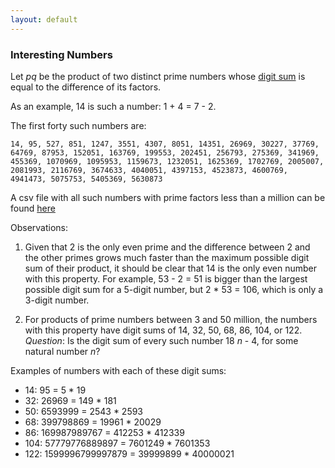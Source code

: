 ```yaml
---
layout: default
---
```


### Interesting Numbers 

Let _pq_ be the product of two distinct prime numbers whose [digit sum](https://en.wikipedia.org/wiki/Digit_sum) is equal to the difference of its factors. 

As an example, 14 is such a number: 1 + 4 = 7 - 2.

The first forty such numbers are:
```
14, 95, 527, 851, 1247, 3551, 4307, 8051, 14351, 26969, 30227, 37769, 64769, 87953, 152051, 163769, 199553, 202451, 256793, 275369, 341969, 455369, 1070969, 1095953, 1159673, 1232051, 1625369, 1702769, 2005007, 2081993, 2116769, 3674633, 4040051, 4397153, 4523873, 4600769, 4941473, 5075753, 5405369, 5630873
```

A csv file with all such numbers with prime factors less than a million can be found [here](./assets/valsMillion.csv)

Observations:
1. Given that 2 is the only even prime and the difference between 2 and the other primes grows much faster than the maximum possible digit sum of their product, it should be clear that 14 is the only even number with this property. For example, 53 - 2 = 51 is bigger than the largest possible digit sum for a 5-digit number, but 2 * 53 = 106, which is only a 3-digit number.

2. For products of prime numbers between 3 and 50 million, the numbers with this property have digit sums of 14, 32, 50, 68, 86, 104, or 122. _Question_: Is the digit sum of every such number 18 _n_ - 4, for some natural number _n_?

Examples of numbers with each of these digit sums: 
- 14: 95 = 5 * 19
- 32: 26969 = 149 * 181
- 50: 6593999 = 2543 * 2593
- 68: 399798869 = 19961 * 20029
- 86: 169987989767 = 412253 * 412339
- 104: 57779776889897 = 7601249 * 7601353
- 122: 1599996799997879 = 39999899 * 40000021
